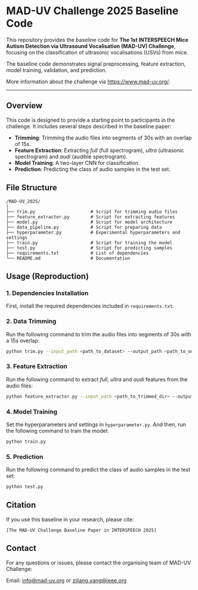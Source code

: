 # MAD-UV Challenge 2025 Baseline Code

This repository provides the baseline code for **The 1st INTERSPEECH Mice Autism Detection via Ultrasound Vocalisation 
(MAD-UV) Challenge**, focusing on the classification of ultrasonic vocalisations (USVs) from mice.

The baseline code demonstrates signal preprocessing, feature extraction, model training, validation, and prediction.

More information about the challenge via https://www.mad-uv.org/.

---

## Overview  

This code is designed to provide a starting point to participants in the challenge. It includes several steps described 
in the baseline paper:

- **Trimming**: Trimming the audio files into segments of 30s with an overlap of 15s.
- **Feature Extraction**: Extracting *full* (full spectrogram), *ultra* (ultrasonic spectrogram) and *audi* (audible 
spectrogram).  
- **Model Training**: A two-layer CNN for classification.
- **Prediction**: Predicting the class of audio samples in the test set.

## File Structure
```
/MAD-UV_2025/
│
├── trim.py                     # Script for trimming audio files
├── feature_extractor.py        # Script for extracting features
├── model.py                    # Script for model architecture
├── data_pipeline.py            # Script for preparing data
├── hyperparameter.py           # Experimental hyperparameters and settings
├── train.py                    # Script for training the model
├── test.py                     # Script for predicting samples
├── requirements.txt            # List of dependencies
└── README.md                   # Documentation
```

## Usage (Reproduction)

### 1. Dependencies Installation

First, install the required dependencies included in ```requirements.txt```.

### 2. Data Trimming

Run the following command to trim the audio files into segments of 30s with a 15s overlap:

```bash
python trim.py --input_path <path_to_dataset> --output_path <path_to_output_dir> --chunk 30000 --overlap 15000
```

### 3. Feature Extraction

Run the following command to extract *full*, *ultra* and *audi* features from the audio files:

```bash
python feature_extractor.py --input_path <path_to_trimmed_dir> --output_path <path_to_output_dir> --feature_set <feature_set>
```

### 4. Model Training

Set the hyperparameters and settings in ```hyperparameter.py```. And then, run the following command to train the model:

```bash
python train.py
```

### 5. Prediction

Run the following command to predict the class of audio samples in the test set:

```bash
python test.py
```

## Citation

If you use this baseline in your research, please cite:

```
[The MAD-UV Challenge Baseline Paper in INTERSPEECH 2025]
```

## Contact
For any questions or issues, please contact the organising team of MAD-UV Challenge:

Email: info@mad-uv.org or zijiang.yang@ieee.org
